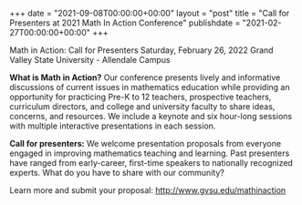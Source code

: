 +++ date = "2021-09-08T00:00:00+00:00" layout = "post" title = "Call for Presenters at 2021 Math In Action Conference" publishdate = "2021-02-27T00:00:00+00:00" +++

Math in Action: Call for Presenters 
Saturday, February 26, 2022
Grand Valley State University - Allendale Campus

**What is Math in Action?** Our conference presents lively and informative discussions of current issues in mathematics education while providing an opportunity for practicing Pre-K to 12 teachers, prospective teachers, curriculum directors, and college and university faculty to share ideas, concerns, and resources. We include a keynote and six hour-long sessions with multiple interactive presentations in each session.

**Call for presenters:** We welcome presentation proposals from everyone engaged in improving mathematics teaching and learning. Past presenters have ranged from early-career, first-time speakers to nationally recognized experts. What do you have to share with our community?

Learn more and submit your proposal: http://www.gvsu.edu/mathinaction
